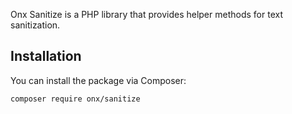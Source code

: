 Onx Sanitize is a PHP library that provides helper methods for text sanitization.

## Installation

You can install the package via Composer:

```bash
composer require onx/sanitize
```
## 
